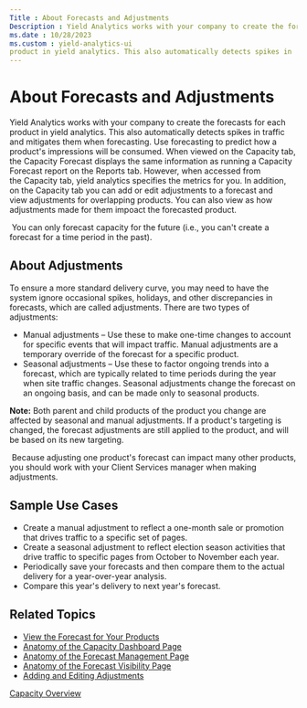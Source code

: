 ```yaml
---
Title : About Forecasts and Adjustments
Description : Yield Analytics works with your company to create the forecasts for each
ms.date : 10/28/2023
ms.custom : yield-analytics-ui
product in yield analytics. This also automatically detects spikes in
---
```



# About Forecasts and Adjustments



Yield Analytics works with your company to create the forecasts for each
product in yield analytics. This also automatically detects spikes in
traffic and mitigates them when forecasting. Use forecasting to predict
how a product's impressions will be consumed. When viewed on
the Capacity tab, the Capacity
Forecast displays the same information as running a Capacity Forecast
report on the Reports tab. However,
when accessed from the Capacity tab,
yield analytics specifies the metrics for you. In addition, on
the Capacity tab you can add or edit
adjustments to a forecast and view adjustments for overlapping products.
You can also view as how adjustments made for them impoact the
forecasted product.

 You can only forecast capacity for the future (i.e., you can't create a
forecast for a time period in the past).



## About Adjustments

To ensure a more standard delivery curve, you may need to have the
system ignore occasional spikes, holidays, and other discrepancies in
forecasts, which are called adjustments. There are two types of
adjustments:

- Manual adjustments – Use these to make one-time changes to account for
  specific events that will impact traffic. Manual adjustments are a
  temporary override of the forecast for a specific product.
- Seasonal adjustments – Use these to factor ongoing trends into a
  forecast, which are typically related to time periods during the year
  when site traffic changes. Seasonal adjustments change the forecast on
  an ongoing basis, and can be made only to seasonal products. 



<b>Note:</b> Both parent and child products of
the product you change are affected by seasonal and manual adjustments.
If a product's targeting is changed, the forecast adjustments are still
applied to the product, and will be based on its new targeting.



  
 Because adjusting one product's forecast can impact many other
products, you should work with your Client Services manager when making
adjustments.





## Sample Use Cases

- Create a manual adjustment to reflect a one-month sale or promotion
  that drives traffic to a specific set of pages. 
- Create a seasonal adjustment to reflect election season activities
  that drive traffic to specific pages from October to November each
  year.
- Periodically save your forecasts and then compare them to the actual
  delivery for a year-over-year analysis.
- Compare this year's delivery to next year's forecast.



>

## Related Topics

- <a href="view-the-forecast-for-your-products.md" class="xref">View the
  Forecast for Your Products</a>
- <a href="anatomy-of-the-capacity-dashboard-page.md"
  class="xref">Anatomy of the Capacity Dashboard Page</a>
- <a href="anatomy-of-the-forecast-management-page.md"
  class="xref">Anatomy of the Forecast Management Page</a>
- <a href="anatomy-of-the-forecast-visibility-page.md"
  class="xref">Anatomy of the Forecast Visibility Page</a>
- <a href="adding-and-editing-adjustments.md" class="xref">Adding and
  Editing Adjustments</a>





<a href="capacity-overview.md" class="link">Capacity
Overview</a>






